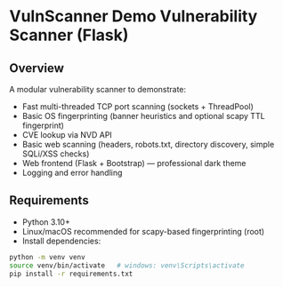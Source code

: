 # VulnScanner Demo Vulnerability Scanner (Flask)

## Overview
A modular vulnerability scanner to demonstrate:
- Fast multi-threaded TCP port scanning (sockets + ThreadPool)
- Basic OS fingerprinting (banner heuristics and optional scapy TTL fingerprint)
- CVE lookup via NVD API
- Basic web scanning (headers, robots.txt, directory discovery, simple SQLi/XSS checks)
- Web frontend (Flask + Bootstrap) — professional dark theme
- Logging and error handling

## Requirements
- Python 3.10+
- Linux/macOS recommended for scapy-based fingerprinting (root)
- Install dependencies:
```bash
python -m venv venv
source venv/bin/activate   # windows: venv\Scripts\activate
pip install -r requirements.txt

